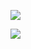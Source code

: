 ![](https://github-readme-stats.vercel.app/api?username=fireblasster&show_icons=true&hide_border=false&line_height=20&title_color=f69673&icon_color=1b93c9&show_owner=true)

![](https://komarev.com/ghpvc/?username=fireblasster)
